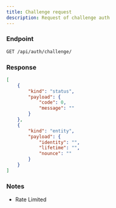 ```yaml
---
title: Challenge request
description: Request of challenge auth
---
```


### Endpoint

```bash
GET /api/auth/challenge/
```

### Response

```json [Json]
[
    {
        "kind": "status",
        "payload": {
            "code": 0,
            "message": ""
        }
    },
    {
        "kind": "entity",
        "payload": {
            "identity": "",
            "lifetime": "",
            "nounce": ""
        }
    }
]
```

### Notes

- Rate Limited
